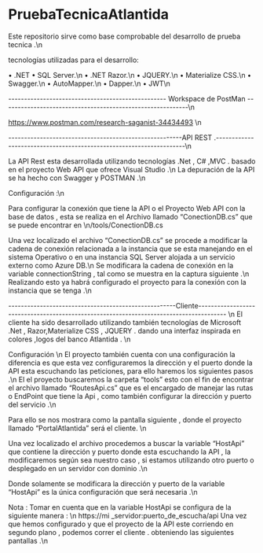 # PruebaTecnicaAtlantida
Este repositorio sirve como base comprobable del desarrollo de prueba tecnica .\n


tecnologías utilizadas para el desarrollo:

•	.NET
•	SQL Server.\n
•	.NET Razor.\n
•	JQUERY.\n
•	Materialize CSS.\n
•	Swagger.\n
•	AutoMapper.\n
•	Dapper.\n
•	JWT\n

-------------------------------------------------- Workspace de PostMan -----------------------------------------------------------\n

https://www.postman.com/research-saganist-34434493 \n

-------------------------------------------------------API REST .--------------------------------------------------------------------\n

La API Rest esta desarrollada utilizando tecnologías .Net , C# ,MVC . basado en el proyecto Web API que ofrece Visual Studio .\n
La depuración de la API se ha hecho con Swagger y POSTMAN .\n

Configuración :\n

Para configurar la conexión que tiene la API o el Proyecto Web API con la base de datos , esta se realiza en el Archivo llamado “ConectionDB.cs” que se puede encontrar en \n/tools/ConectionDB.cs

Una vez localizado el archivo “ConectionDB.cs” se procede a modificar la cadena de conexión relacionada a la instancia que se esta manejando en el sistema Operativo o en una instancia SQL Server alojada a un servicio externo como Azure DB.\n
Se modificara la cadena de conexión en la variable connectionString , tal como se muestra en la captura siguiente .\n
Realizando esto ya habrá configurado el proyecto para la conexión con la instancia que se tenga .\n

-----------------------------------------------------Cliente--------------------------------------------------------------------------------------- \n
El cliente ha sido desarrollado utilizando también tecnologías de Microsoft .Net , Razor,Materialize CSS , JQUERY . dando una interfaz inspirada en colores ,logos del banco Atlantida . \n

Configuración \n
El proyecto también cuenta con una configuración la diferencia es que esta vez configuraremos la dirección y el puerto donde la API esta escuchando las peticiones, para ello haremos los siguientes pasos .\n
El el proyecto buscaremos la carpeta “tools” esto con el fin de encontrar el archivo llamado “RoutesApi.cs” que es el encargado de manejar las rutas o EndPoint que tiene la Api , como también configurar la dirección y puerto del servicio .\n

Para ello se nos mostrara como la pantalla siguiente , donde el proyecto llamado “PortalAtlantida” será el cliente. \n

Una vez localizado el archivo procedemos a buscar la variable “HostApi” que contiene la dirección y puerto donde esta escuchando la API , la modificaremos según sea nuestro caso , si estamos utilizando otro puerto o desplegado en un servidor con dominio .\n

Donde solamente se modificara la dirección y puerto de la variable “HostApi” es la única configuración que será necesaria .\n

Nota : Tomar en cuenta que en la variable HostApi se configura de la siguiente manera : \n https://mi _servidor:puerto_de_escucha/api
Una vez que hemos configurado y que el proyecto de la API este corriendo en segundo plano , podemos correr el cliente . obteniendo las siguientes pantallas .\n



